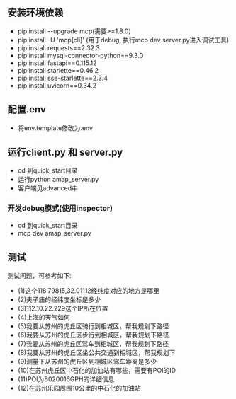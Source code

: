 ## 安装环境依赖
- pip install --upgrade mcp(需要>=1.8.0)
- pip install -U 'mcp[cli]' (用于debug, 执行mcp dev server.py进入调试工具)
- pip install requests==2.32.3
- pip install mysql-connector-python==9.3.0
- pip install fastapi==0.115.12
- pip install starlette==0.46.2
- pip install sse-starlette==2.3.4
- pip install uvicorn==0.34.2

## 配置.env
- 将env.template修改为.env

## 运行client.py 和 server.py
- cd 到quick_start目录
- 运行python amap_server.py
- 客户端见advanced中


### 开发debug模式(使用inspector)
- cd 到quick_start目录
- mcp dev amap_server.py

## 测试
测试问题，可参考如下:                                
- (1)这个118.79815,32.01112经纬度对应的地方是哪里                           
- (2)夫子庙的经纬度坐标是多少                  
- (3)112.10.22.229这个IP所在位置                   
- (4)上海的天气如何      
- (5)我要从苏州的虎丘区骑行到相城区，帮我规划下路径            
- (6)我要从苏州的虎丘区步行到相城区，帮我规划下路径            
- (7)我要从苏州的虎丘区驾车到相城区，帮我规划下路径              
- (8)我要从苏州的虎丘区坐公共交通到相城区，帮我规划下               
- (9)测量下从苏州的虎丘区到相城区驾车距离是多少               
- (10)在苏州虎丘区中石化的加油站有哪些，需要有POI的ID                
- (11)POI为B020016GPH的详细信息                
- (12)在苏州乐园周围10公里的中石化的加油站     